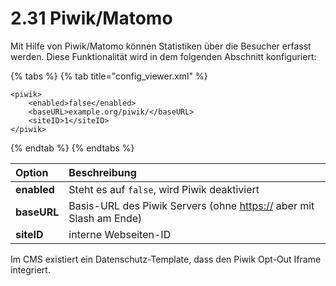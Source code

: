 # 2.31 Piwik/Matomo

Mit Hilfe von Piwik/Matomo können Statistiken über die Besucher erfasst werden. Diese Funktionalität wird in dem folgenden Abschnitt konfiguriert:

{% tabs %}
{% tab title="config\_viewer.xml" %}
```markup
<piwik>
    <enabled>false</enabled>
    <baseURL>example.org/piwik/</baseURL>
    <siteID>1</siteID>
</piwik>
```
{% endtab %}
{% endtabs %}

| **Option** | Beschreibung |
| :--- | :--- |
| **enabled** | Steht es auf `false`, wird Piwik deaktiviert |
| **baseURL** | Basis-URL des Piwik Servers \(ohne [https://](http:) aber mit Slash am Ende\) |
| **siteID** | interne Webseiten-ID |

Im CMS existiert ein Datenschutz-Template, dass den Piwik Opt-Out Iframe integriert.


